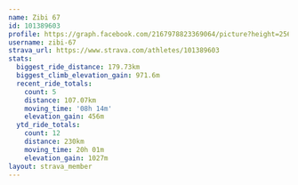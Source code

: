 ```yaml
---
name: Zibi 67
id: 101389603
profile: https://graph.facebook.com/2167978823369064/picture?height=256&width=256
username: zibi-67
strava_url: https://www.strava.com/athletes/101389603
stats:
  biggest_ride_distance: 179.73km
  biggest_climb_elevation_gain: 971.6m
  recent_ride_totals:
    count: 5
    distance: 107.07km
    moving_time: '08h 14m'
    elevation_gain: 456m
  ytd_ride_totals:
    count: 12
    distance: 230km
    moving_time: 20h 01m
    elevation_gain: 1027m
layout: strava_member
--- 
```

